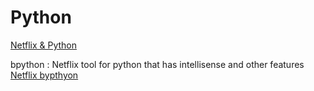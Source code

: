 # Python

[Netflix & Python](https://netflixtechblog.com/python-at-netflix-bba45dae649e)

bpython
:
Netflix tool for python that has intellisense and other features [Netflix bypthyon](https://bpython-interpreter.org/about.html)
